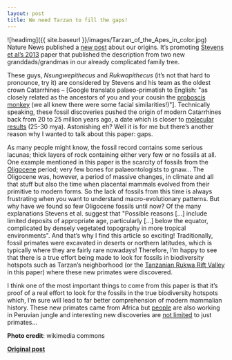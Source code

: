 ```yaml
---
layout: post
title: We need Tarzan to fill the gaps!
---
```


![headimg]({{ site.baseurl }}/images/Tarzan_of_the_Apes_in_color.jpg)
Nature News published a [new post](http://www.nature.com/news/fossils-indicate-common-ancestor-for-two-primate-groups-1.12997) about our origins. It’s promoting [Stevens et al’s 2013](http://www.nature.com/nature/journal/vaop/ncurrent/full/nature12161.html) paper that published the description from two new granddads/grandmas in our already complicated family tree.

These guys, *Nsungwepithecus* and *Rukwapithecus* (it’s not that hard to pronounce, try it) are considered by Stevens and his team as the oldest crown Catarrhines – [Google translate palaeo-primatish to English: "as closely related as the ancestors of you and your cousin the [proboscis monkey](http://en.wikipedia.org/wiki/Proboscis_monkey) (we all knew there were some facial similarities!)"]. Technically speaking, these fossil discoveries pushed the origin of modern Catarrhines back from 20 to 25 million years ago, a date which is closer to [molecular results](http://www.plosone.org/article/info%3Adoi%2F10.1371%2Fjournal.pone.0049521) (25-30 mya). Astonishing eh? Well it is for me but there’s another reason why I wanted to talk about this paper: gaps.

As many people might know, the fossil record contains some serious lacunas; thick layers of rock containing either very few or no fossils at all. One example mentioned in this paper is the scarcity of fossils from the [Oligocene](http://en.wikipedia.org/wiki/Oligocene) period; very few bones for palaeontologists to gnaw... The Oligocene was, however, a period of massive changes, in climate and all that stuff but also the time when placental mammals evolved from their primitive to modern forms. So the lack of fossils from this time is always frustrating when you want to understand macro-evolutionary patterns. But why have we found so few Oligocene fossils until now? Of the many explanations Stevens et al. suggest that "Possible reasons [...] include limited deposits of appropriate age, particularly [...] below the equator, complicated by densely vegetated topography in more tropical environments". And that’s why I find this article so exciting! Traditionally, fossil primates were excavated in deserts or northern latitudes, which is typically where they are fairly rare nowadays! Therefore, I’m happy to see that there is a true effort being made to look for fossils in biodiversity hotspots such as Tarzan’s neighborhood (or the [Tanzanian Rukwa Rift Valley](https://maps.google.com/maps?q=Rukwa+Rift+Valley,+Sumbawanga,+Rukwa,+Tanzania&hl=en&ll=-8.015716,31.948242&spn=49.5823,95.756836&sll=37.0625,-95.677068&sspn=78.779148,191.513672&oq=Rukwa+Rift,&hnear=Rukwa+Rift+Valley&t=h&z=5) in this paper) where these new primates were discovered.

I think one of the most important things to come from this paper is that it’s proof of a real effort to look for the fossils in the true biodiversity hotspots which, I’m sure will lead to far better comprehension of modern mammalian history. These new primates came from Africa but [people](http://www.sciencedirect.com/science/article/pii/S0047248412001418) are also working in Peruvian jungle and interesting new discoveries are [not limited](http://rspb.royalsocietypublishing.org/content/279/1732/1319.short.) to just primates...


**Photo credit**: wikimedia commons

**[Original post](http://www.ecoevoblog.com/2013/05/17/we-need-tarzan-to-fill-the-gaps/)**
